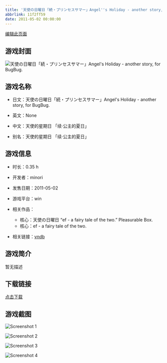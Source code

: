 ```yaml
---
title: '天使の日曜日「続・プリンセスサマー」Angel''s Holiday - another story, for BugBug.'
abbrlink: 11f2ff59
date: 2011-05-02 00:00:00
---
```

[编辑此页面](https://github.com/ACG-3/ADV3-source/blob/main/source/_posts/games/%E5%A4%A9%E4%BD%BF%E3%81%AE%E6%97%A5%E6%9B%9C%E6%97%A5%E3%80%8C%E7%B6%9A%E3%83%BB%E3%83%97%E3%83%AA%E3%83%B3%E3%82%BB%E3%82%B9%E3%82%B5%E3%83%9E%E3%83%BC%E3%80%8DAngel%27s%20Holiday%20-%20another%20story%2C%20for%20BugBug.md)

## 游戏封面

![天使の日曜日「続・プリンセスサマー」Angel's Holiday - another story, for BugBug.](https%3A//pan.timero.xyz/onedrive/img_lib_001/%E5%A4%A9%E4%BD%BF%E3%81%AE%E6%97%A5%E6%9B%9C%E6%97%A5%E3%80%8C%E7%B6%9A%E3%83%BB%E3%83%97%E3%83%AA%E3%83%B3%E3%82%BB%E3%82%B9%E3%82%B5%E3%83%9E%E3%83%BC%E3%80%8DAngel%27s%20Holiday%20-%20another%20story%2C%20for%20BugBug_cover.avif)


## 游戏名称

- 日文：天使の日曜日「続・プリンセスサマー」Angel's Holiday - another story, for BugBug.
- 英文：None
- 中文：天使的星期日 「续·公主的夏日」

- 别名：天使的星期日 「续·公主的夏日」


## 游戏信息

- 时长：0.35 h
- 开发者：minori
- 发售日期：2011-05-02
- 游戏平台：win
- 相关作品：
   - 核心：天使の日曜日 “ef - a fairy tale of the two.” Pleasurable Box.
   - 核心：ef - a fairy tale of the two.

- 相关链接：[vndb](https://vndb.org/v20275)


## 游戏简介

暂无描述


## 下载链接

[点击下载](https://pan.timero.xyz/onedrive/adv_lib_001/%E5%A4%A9%E4%BD%BF%E3%81%AE%E6%97%A5%E6%9B%9C%E6%97%A5%E3%80%8C%E7%B6%9A%E3%83%BB%E3%83%97%E3%83%AA%E3%83%B3%E3%82%BB%E3%82%B9%E3%82%B5%E3%83%9E%E3%83%BC%E3%80%8DAngel%27s%20Holiday%20-%20another%20story%2C%20for%20BugBug)


## 游戏截图


![Screenshot 1](https%3A//pan.timero.xyz/onedrive/img_lib_001/%E5%A4%A9%E4%BD%BF%E3%81%AE%E6%97%A5%E6%9B%9C%E6%97%A5%E3%80%8C%E7%B6%9A%E3%83%BB%E3%83%97%E3%83%AA%E3%83%B3%E3%82%BB%E3%82%B9%E3%82%B5%E3%83%9E%E3%83%BC%E3%80%8DAngel%27s%20Holiday%20-%20another%20story%2C%20for%20BugBug_Screenshot_1.avif)

![Screenshot 2](https%3A//pan.timero.xyz/onedrive/img_lib_001/%E5%A4%A9%E4%BD%BF%E3%81%AE%E6%97%A5%E6%9B%9C%E6%97%A5%E3%80%8C%E7%B6%9A%E3%83%BB%E3%83%97%E3%83%AA%E3%83%B3%E3%82%BB%E3%82%B9%E3%82%B5%E3%83%9E%E3%83%BC%E3%80%8DAngel%27s%20Holiday%20-%20another%20story%2C%20for%20BugBug_Screenshot_2.avif)

![Screenshot 3](https%3A//pan.timero.xyz/onedrive/img_lib_001/%E5%A4%A9%E4%BD%BF%E3%81%AE%E6%97%A5%E6%9B%9C%E6%97%A5%E3%80%8C%E7%B6%9A%E3%83%BB%E3%83%97%E3%83%AA%E3%83%B3%E3%82%BB%E3%82%B9%E3%82%B5%E3%83%9E%E3%83%BC%E3%80%8DAngel%27s%20Holiday%20-%20another%20story%2C%20for%20BugBug_Screenshot_3.avif)

![Screenshot 4](https%3A//pan.timero.xyz/onedrive/img_lib_001/%E5%A4%A9%E4%BD%BF%E3%81%AE%E6%97%A5%E6%9B%9C%E6%97%A5%E3%80%8C%E7%B6%9A%E3%83%BB%E3%83%97%E3%83%AA%E3%83%B3%E3%82%BB%E3%82%B9%E3%82%B5%E3%83%9E%E3%83%BC%E3%80%8DAngel%27s%20Holiday%20-%20another%20story%2C%20for%20BugBug_Screenshot_4.avif)

